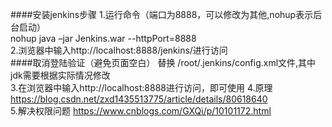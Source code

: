 ####安装jenkins步骤
1.运行命令（端口为8888，可以修改为其他,nohup表示后台启动）  
    nohup java –jar Jenkins.war --httpPort=8888  
2.浏览器中输入http://localhost:8888/jenkins/进行访问  
####取消登陆验证（避免页面空白）
替换 /root/.jenkins/config.xml文件,其中jdk需要根据实际情况修改  
3.在浏览器中输入http://localhost:8888进行访问，即可使用
4.原理
https://blog.csdn.net/zxd1435513775/article/details/80618640  
5.解决权限问题
https://www.cnblogs.com/GXQi/p/10101172.html